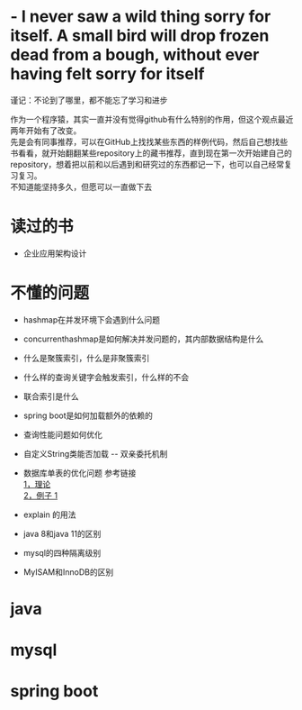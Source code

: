 # - I never saw a wild thing sorry for itself. A small bird will drop frozen dead from a bough, without ever having felt sorry for itself
谨记：不论到了哪里，都不能忘了学习和进步

  作为一个程序猿，其实一直并没有觉得github有什么特别的作用，但这个观点最近两年开始有了改变。  
  先是会有同事推荐，可以在GitHub上找找某些东西的样例代码，然后自己想找些书看看，就开始翻翻某些repository上的藏书推荐，直到现在第一次开始建自己的repository，想着把以前和以后遇到和研究过的东西都记一下，也可以自己经常复习复习。  
  不知道能坚持多久，但愿可以一直做下去  

# 读过的书 

* 企业应用架构设计

# 不懂的问题 

* hashmap在并发环境下会遇到什么问题
* concurrenthashmap是如何解决并发问题的，其内部数据结构是什么
* 什么是聚簇索引，什么是非聚簇索引
* 什么样的查询关键字会触发索引，什么样的不会
* 联合索引是什么
* spring boot是如何加载额外的依赖的
* 查询性能问题如何优化
* 自定义String类能否加载 -- 双亲委托机制
* 数据库单表的优化问题
参考链接  
[1，理论](https://blog.csdn.net/yjn1995/article/details/98472759)  
[2，例子 1](https://blog.csdn.net/liu1390910/article/details/96300318/)  
* explain 的用法
* java 8和java 11的区别
  
* mysql的四种隔离级别
* MyISAM和InnoDB的区别
# java

# mysql 

# spring boot 
